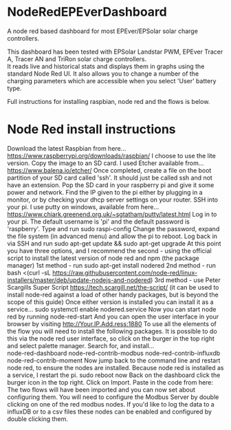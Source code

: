 # NodeRedEPEverDashboard
A node red based dashboard for most EPEver/EPSolar solar charge controllers.

This dashboard has been tested with EPSolar Landstar PWM, EPEver Tracer A, Tracer AN and TriRon solar charge controllers.  
It reads live and historical stats and displays them in graphs using the standard Node Red UI.
It also allows you to change a number of the charging parameters which are accessible when you select 'User' battery type.

Full instructions for installing raspbian, node red and the flows is below.

# Node Red install instructions

Download the latest Raspbian from here... https://www.raspberrypi.org/downloads/raspbian/  I choose to use the lite version.
Copy the image to an SD card. I used Etcher available from...  https://www.balena.io/etcher/
Once completed, create a file on the boot partition of your SD card called 'ssh'.  It should just be called ssh and not have an extension.
Pop the SD card in your raspberry pi and give it some power and network.
Find the IP given to the pi either by plugging in a monitor, or by checking your dhcp server settings on your router.
SSH into your pi.  I use putty on windows, available from here... https://www.chiark.greenend.org.uk/~sgtatham/putty/latest.html
Log in to your pi.  The default username is 'pi' and the default password is 'raspberry'.
Type and run 
	sudo raspi-config
Change the password, expand the file system (in advanced menu) and allow the pi to reboot.
Log back in via SSH and run 
	sudo apt-get update && sudo apt-get upgrade
At this point you have three options, and I recommend the second - using the official script to install the latest version of node red and npm (the package manager)
1st method - run
	sudo apt-get install nodered
2nd method - run
	bash <(curl -sL https://raw.githubusercontent.com/node-red/linux-installers/master/deb/update-nodejs-and-nodered)
3rd method - use Peter Scargills Super Script https://tech.scargill.net/the-script/ (it can be used to install node-red against a load of other handy packages, but is beyond the scope of this guide)
Once either version is installed you can install it as a service...
	sudo systemctl enable nodered.service 
Now you can start node red by running 
    node-red-start
And you can open the user interface in your browser by visiting http://Your.IP.Add.ress:1880
To use all the elements of the flow you will need to install the following packages.  It is possible to do this via the node red user interface, so click on the burger in the top right and select palette manager.
Search for, and install...    
node-red-dashboard
node-red-contrib-modbus
node-red-contrib-influxdb
node-red-contrib-moment
Now jump back to the command line and restart node red, to ensure the nodes are installed.  Because node red is installed as a service, I restart the pi.
    sudo reboot now
Back on the dashboard click the burger icon in the top right.
Click on Import.
Paste in the code from here:  
The two flows will have been imported and you can now set about configuring them.
You will need to configure the Modbus Server by double clicking on one of the red modbus nodes.
If you'd like to log the data to a influxDB or to a csv files these nodes can be enabled and configured by double clicking them.
